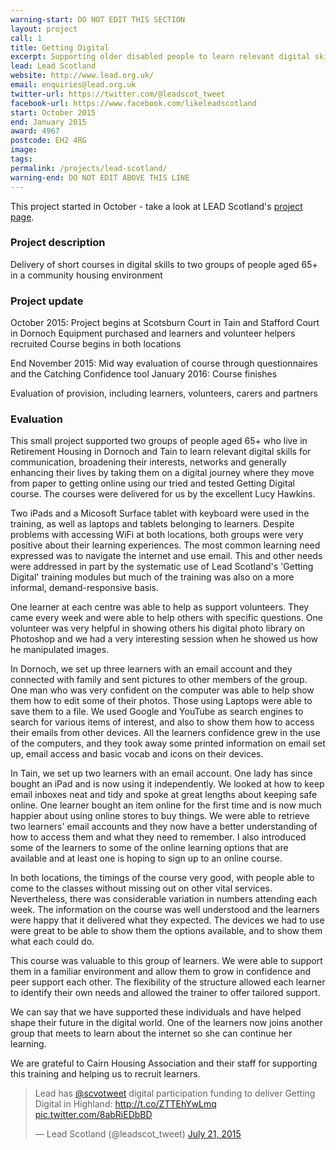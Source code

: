 ```yaml
---
warning-start: DO NOT EDIT THIS SECTION
layout: project
call: 1
title: Getting Digital
excerpt: Supporting older disabled people to learn relevant digital skills within a community housing environment.
lead: Lead Scotland
website: http://www.lead.org.uk/
email: enquiries@lead.org.uk
twitter-url: https://twitter.com/@leadscot_tweet 
facebook-url: https://www.facebook.com/likeleadscotland
start: October 2015
end: January 2015
award: 4967
postcode: EH2 4RG
image:
tags: 
permalink: /projects/lead-scotland/
warning-end: DO NOT EDIT ABOVE THIS LINE
---
```


This project started in October - take a look at LEAD Scotland's <a href="http://www.getconnectedandlead.org.uk/show.php?contentid=179">project page</a>.


### Project description

Delivery of short courses in digital skills to two groups of people aged 65+ in a community housing environment 

### Project update

October 2015: Project begins at Scotsburn Court in Tain and Stafford Court in Dornoch
Equipment purchased and learners and volunteer helpers recruited
Course begins in both locations

End November 2015: Mid way evaluation of course through questionnaires and the Catching Confidence tool
January 2016: Course finishes

Evaluation of provision, including learners, volunteers, carers and partners

### Evaluation

This small project supported two groups of people aged 65+ who live in Retirement Housing in Dornoch and Tain to learn relevant digital skills for communication, broadening their interests, networks and generally enhancing their lives by taking them on a digital journey where they move from paper to getting online using our tried and tested Getting Digital course. The courses were delivered for us by the excellent Lucy Hawkins.

Two iPads and a Micosoft Surface tablet with keyboard were used in the training, as well as laptops and tablets belonging to learners. Despite problems with accessing WiFi at both locations, both groups were very positive about their learning experiences. The most common learning need expressed was to navigate the internet and use email. This and other needs were addressed in part by the systematic use of Lead Scotland's 'Getting Digital' training modules but much of the training was also on a more informal, demand-responsive basis.

One learner at each centre was able to help as support volunteers. They came every week and were able to help others with specific questions. One volunteer was very helpful in showing others his digital photo library on Photoshop and we had a very interesting session when he showed us how he manipulated images. 

In Dornoch, we set up three learners with an email account and they connected with family and sent pictures to other members of the group.  One man who was very confident on the computer was able to help show them how to edit some of their photos.  Those using Laptops were able to save them to a file.  We used Google and YouTube as search engines to search for various items of interest, and also to show them how to access their emails from other devices.  All the learners confidence grew in the use of the computers, and they took away some printed information on email set up, email access and basic vocab and icons on their devices.

In Tain, we set up two learners with an email account.  One lady has since bought an iPad and is now using it independently.  We looked at how to keep email inboxes neat and tidy and spoke at great lengths about keeping safe online.  One learner bought an item online for the first time and is now much happier about using online stores to buy things.  We were able to retrieve two learners' email accounts and they now have a better understanding of how to access them and what they need to remember. I also introduced some of the learners to some of the online learning options that are available and at least one is hoping to sign up to an online course.

In both locations, the timings of the course very good, with people able to come to the classes without missing out on other vital services. Nevertheless, there was considerable variation in numbers attending each week. The information on the course was well understood and the learners were happy that it delivered what they expected. The devices we had to use were great to be able to show them the options available, and to show them what each could do.

This course was valuable to this group of learners.  We were able to support them in a familiar environment and allow them to grow in confidence and peer support each other. The flexibility of the structure allowed each learner to identify their own needs and allowed the trainer to offer tailored support.

We can say that we have supported these individuals and have helped shape their future in the digital world. One of the learners now joins another group that meets to learn about the internet so she can continue her learning.  

We are grateful to Cairn Housing Association and their staff for supporting this training and helping us to recruit learners. 

<blockquote class="twitter-tweet" lang="en"><p lang="en" dir="ltr">Lead has <a href="https://twitter.com/scvotweet">@scvotweet</a> digital participation funding to deliver Getting Digital in Highland: <a href="http://t.co/ZTTEhYwLmq">http://t.co/ZTTEhYwLmq</a> <a href="http://t.co/8abRiEDbBD">pic.twitter.com/8abRiEDbBD</a></p>&mdash; Lead Scotland (@leadscot_tweet) <a href="https://twitter.com/leadscot_tweet/status/623499162529697792">July 21, 2015</a></blockquote>
<script async src="//platform.twitter.com/widgets.js" charset="utf-8"></script>




